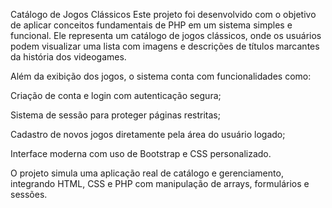  Catálogo de Jogos Clássicos
Este projeto foi desenvolvido com o objetivo de aplicar conceitos fundamentais de PHP em um sistema simples e funcional. Ele representa um catálogo de jogos clássicos, onde os usuários podem visualizar uma lista com imagens e descrições de títulos marcantes da história dos videogames.

Além da exibição dos jogos, o sistema conta com funcionalidades como:

Criação de conta e login com autenticação segura;

Sistema de sessão para proteger páginas restritas;

Cadastro de novos jogos diretamente pela área do usuário logado;

Interface moderna com uso de Bootstrap e CSS personalizado.

O projeto simula uma aplicação real de catálogo e gerenciamento, integrando HTML, CSS e PHP com manipulação de arrays, formulários e sessões.
